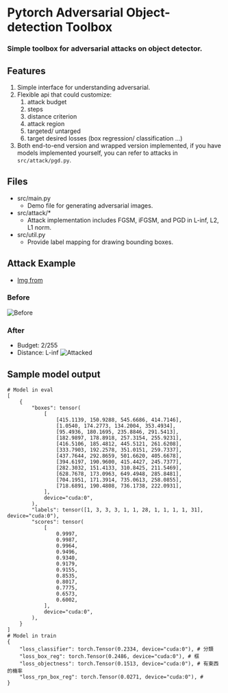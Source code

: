 # Pytorch Adversarial Object-detection Toolbox

### Simple toolbox for adversarial attacks on object detector.

## Features
1. Simple interface for understanding adversarial.
2. Flexible api that could customize:
    1. attack budget
    1. steps
    1. distance criterion
    1. attack region
    1. targeted/ untarged
    1. target desired losses (box regression/ classification ...)
3. Both end-to-end version and wrapped version implemented, if you have models implemented yourself, you can refer to attacks in `src/attack/pgd.py`.

## Files
- src/main.py
    - Demo file for generating adversarial images.
- src/attack/*
    - Attack implementation includes FGSM, iFGSM, and PGD in L-inf, L2, L1 norm.
- src/util.py
    - Provide label mapping for drawing bounding boxes.

## Attack Example
- [Img from](https://cdn.ftvnews.com.tw/manasystem/FileData/News/c5c1bd35-fcf0-4ab1-a70a-46fd51603220.png)

### Before
![Before](https://github.com/TranquilRock/Pytorch-Adversarial-Object-detection-Toolbox/blob/main/assets/result.png?raw=true)

### After
- Budget: 2/255
- Distance: L-inf
![Attacked](https://github.com/TranquilRock/Pytorch-Adversarial-Object-detection-Toolbox/blob/main/assets/attacked_result.png?raw=true)

## Sample model output
```python=
# Model in eval
[
    {
        "boxes": tensor(
            [
                [415.1139, 150.9288, 545.6686, 414.7146],
                [1.0540, 174.2773, 134.2004, 353.4934],
                [95.4936, 180.1695, 235.8846, 291.5413],
                [182.9897, 178.8918, 257.3154, 255.9231],
                [416.5106, 185.4812, 445.5121, 261.6208],
                [333.7903, 192.2578, 351.0151, 259.7337],
                [437.7644, 292.8659, 501.6620, 405.6678],
                [394.6197, 190.9600, 415.4427, 245.7377],
                [282.3032, 151.4133, 310.8425, 211.5469],
                [628.7678, 173.0963, 649.4948, 285.8481],
                [704.1951, 171.3914, 735.0613, 258.0855],
                [718.6891, 190.4808, 736.1738, 222.0931],
            ],
            device="cuda:0",
        ),
        "labels": tensor([1, 3, 3, 3, 1, 1, 28, 1, 1, 1, 1, 31], device="cuda:0"),
        "scores": tensor(
            [
                0.9997,
                0.9987,
                0.9964,
                0.9496,
                0.9340,
                0.9179,
                0.9155,
                0.8535,
                0.8017,
                0.7775,
                0.6573,
                0.6002,
            ],
            device="cuda:0",
        ),
    }
]
# Model in train
{
    "loss_classifier": torch.Tensor(0.2334, device="cuda:0"), # 分類
    "loss_box_reg": torch.Tensor(0.2486, device="cuda:0"), # 框
    "loss_objectness": torch.Tensor(0.1513, device="cuda:0"), # 有東西的機率
    "loss_rpn_box_reg": torch.Tensor(0.0271, device="cuda:0"), # 
}
```